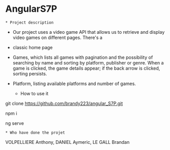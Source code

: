 # AngularS7P
    * Project description

- Our project uses a video game API that allows us to retrieve and display video games on different pages.
There's a 
- classic home page
- Games, which lists all games with pagination and the possibility of searching by name and sorting by platform, publisher or genre. When a game is clicked, the game details appear; if the back arrow is clicked, sorting persists.
- Platform, listing available platforms and number of games.

    * How to use it

git clone https://github.com/brandy223/angular_S7P.git

npm i

ng serve

    * Who have done the projet  

VOLPELLIERE Anthony, DANIEL Aymeric, LE GALL Brandan
